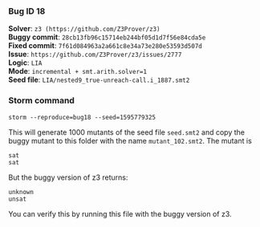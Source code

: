 ### Bug ID 18

**Solver**: `z3 (https://github.com/Z3Prover/z3)`
<br>
**Buggy commit**: `28cb13fb96c15714eb244bf05d1d7f56e84cda5e`
<br>
**Fixed commit**: `7f61d084963a2a661c8e34a73e280e53593d507d`
<br>
**Issue**: `https://github.com/Z3Prover/z3/issues/2777`
<br>
**Logic**: `LIA`
<br>
**Mode**: `incremental + smt.arith.solver=1`
<br>
**Seed file**: `LIA/nested9_true-unreach-call.i_1887.smt2`

### Storm command

```
storm --reproduce=bug18 --seed=1595779325
```

This will generate 1000 mutants of the seed file `seed.smt2` and copy the buggy mutant to this folder with the
name `mutant_102.smt2`.
The mutant is

```
sat
sat
``` 

But the buggy version of z3 returns:

```
unknown
unsat
``` 

You can verify this by running this file with the buggy version of z3. 


